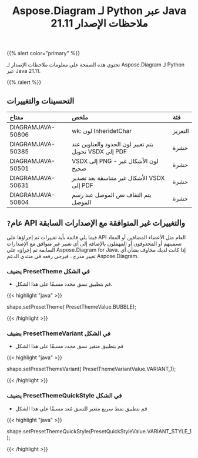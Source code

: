 ﻿---
title: Aspose.Diagram لـ Python عبر Java 21.11 ملاحظات الإصدار
type: docs
weight: 5
url: /ar/java/aspose-diagram-for-python-via-java-21-11-release-notes/
---
{{% alert color="primary" %}}

تحتوي هذه الصفحة على معلومات ملاحظات الإصدار لـ Aspose.Diagram لـ Python عبر Java 21.11.

{{% /alert %}}
## **التحسينات والتغييرات**  ##

|**مفتاح**|**ملخص**|**فئة**|
|:- |:- |:- |
|DIAGRAMJAVA-50806|wk: لون InheridetChar|التعزيز|
|DIAGRAMJAVA-50385|يتم تغيير لون الحدود والعناوين عند تحويل VSDX إلى PDF|حشرة|
|DIAGRAMJAVA-50501|VSDX إلى PNG - لون الأشكال غير صحيح|حشرة|
|DIAGRAMJAVA-50631|الأشكال غير متناسقة بعد تصدير VSDX إلى PDF|حشرة|
|DIAGRAMJAVA-50804|يتم التفاف نص الموصل عند رسم الموصل|حشرة|
## `?`**عام API والتغييرات غير المتوافقة مع الإصدارات السابقة**
فيما يلي قائمة بأية تغييرات تم إجراؤها على API العام مثل الأعضاء المضافين أو المعاد تسميتهم أو المحذوفون أو المهملون بالإضافة إلى أي تغيير غير متوافق مع الإصدارات السابقة تم إجراؤه على Aspose.Diagram for Java. إذا كانت لديك مخاوف بشأن أي تغيير مدرج ، فيرجى رفعه في منتدى الدعم Aspose.Diagram.



### **يضيف PresetTheme في الشكل**
- قم بتطبيق نسق محدد مسبقًا على هذا الشكل.

{{< highlight "java" >}}
 
 shape.setPresetTheme( PresetThemeValue.BUBBLE);

{{< /highlight >}}


### **يضيف PresetThemeVariant في الشكل**
- قم بتطبيق متغير نسق محدد مسبقًا على هذا الشكل

{{< highlight "java" >}}

shape.setPresetThemeVariant( PresetThemeVariantValue.VARIANT_1);

{{< /highlight >}}

### **يضيف PresetThemeQuickStyle في الشكل**
- قم بتطبيق نمط سريع متغير للنسق مُعد مسبقًا على هذا الشكل

{{< highlight "java" >}}

shape.setPresetThemeQuickStyle(PresetQuickStyleValue.VARIANT_STYLE_1);

{{< /highlight >}}

